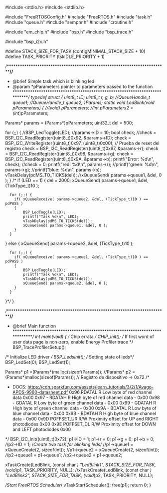 #include <stdio.h>
#include <stdlib.h>

#include "FreeRTOSConfig.h"
#include "FreeRTOS.h"
#include "task.h"
#include "queue.h"
#include "semphr.h"
#include "croutine.h"

#include "em_chip.h"
#include "bsp.h"
#include "bsp_trace.h"

#include "bsp_i2c.h"


#define STACK_SIZE_FOR_TASK    (configMINIMAL_STACK_SIZE + 10)
#define TASK_PRIORITY          (tskIDLE_PRIORITY + 1)

/***************************************************************************//**
 * @brief Simple task which is blinking led
 * @param *pParameters pointer to parameters passed to the function
 ******************************************************************************/
typedef struct {
	uint8_t ID;
	uint8_t r, g, b;
	//QueueHandle_t* queue1;
	//QueueHandle_t* queue2;
}Params;
static void LedBlink(void *pParameters)
{
  //(void) pParameters;
  //int* pParameters2 = (int*)pParameters;

  Params* params = (Params*)pParameters;
  uint32_t del = 500;

  for (;;) {
	//BSP_LedToggle(LED);
	//params->ID = 10;
	bool check;
	//check = BSP_I2C_ReadRegister((uint8_t)0x92, &params->ID);
	check = BSP_I2C_WriteRegister((uint8_t)0x97, (uint8_t)0x00); // Prueba de reset del registro
	check = BSP_I2C_ReadRegister((uint8_t)0x97, &params->r);
	check = BSP_I2C_ReadRegister((uint8_t)0x98, &params->g);
	check = BSP_I2C_ReadRegister((uint8_t)0x9A, &params->b);
	printf("Error: %d\n", check);
	//check = 0;
	printf("red: %d\n", params->r);
	//printf("green: %d\n", params->g);
	//printf("blue: %d\n", params->b);
	vTaskDelay(pdMS_TO_TICKS(del));
	//xQueueSend( params->queue1, &del, 0 );
  }
  /*
  if (LED == 1) {
	  del = 2000;
	  xQueueSend( params->queue1, &del, (TickType_t)10 );

	  for (;;) {
		if( xQueueReceive( params->queue2, &del, (TickType_t)10 ) == pdPASS )
		{
			BSP_LedToggle(LED);
			printf("Task %d\n", LED);
			vTaskDelay(pdMS_TO_TICKS(del));
			xQueueSend( params->queue1, &del, 0 );
		}
	  }
  }
  else {
	  xQueueSend( params->queue2, &del, (TickType_t)10 );

	  for (;;) {
		if( xQueueReceive( params->queue1, &del, (TickType_t)10 ) == pdPASS )
		{
			BSP_LedToggle(LED);
			printf("Task %d\n", LED);
			vTaskDelay(pdMS_TO_TICKS(del));
			xQueueSend( params->queue2, &del, 0 );
		}
	  }
  }*/
}

/***************************************************************************//**
 * @brief  Main function
 ******************************************************************************/
int main(void)
{
  /* Chip errata */
  CHIP_Init();
  /* If first word of user data page is non-zero, enable Energy Profiler trace */
  BSP_TraceProfilerSetup();

  /* Initialize LED driver */
  BSP_LedsInit();
  /* Setting state of leds*/
  BSP_LedSet(0);
  BSP_LedSet(1);

  Params* p1 =(Params*)malloc(sizeof(Params));
  //Params* p2 =(Params*)malloc(sizeof(Params));
  // Registro de dispositivo -> 0x72
  /*
   * DOCS: https://cdn.sparkfun.com/assets/learn_tutorials/3/2/1/Avago-APDS-9960-datasheet.pdf
   	0x96 RDATAL R Low byte of red channel data 0x00
    0x97 - RDATAH R High byte of red channel data - 0x00
	0x98 - GDATAL R Low byte of green channel data - 0x00
	0x99 - GDATAH R High byte of green channel data - 0x00
	0x9A - BDATAL R Low byte of blue channel data - 0x00
	0x9B - BDATAH R High byte of blue channel data - 0x00
	0x9D POFFSET_UR R/W Proximity offset for UP and RIGHT photodiodes 0x00
	0x9E POFFSET_DL R/W Proximity offset for DOWN and LEFT photodiodes 0x00

   */
  BSP_I2C_Init((uint8_t)0x72);
  p1->ID = 1;
  p1->r = 0;
  p1->g = 0;
  p1->b = 0;
  //p2->ID = 1;
  /*Create two task for blinking leds*/
  //p1->queue1 = xQueueCreate(2, sizeof(int));
  //p1->queue2 = xQueueCreate(2, sizeof(int));
  //p2->queue1 = p1->queue1;
  //p2->queue2 = p1->queue2;


  xTaskCreate(LedBlink, (const char *) "LedBlink1", STACK_SIZE_FOR_TASK, (void*)p1, TASK_PRIORITY, NULL);
  //xTaskCreate(LedBlink, (const char *) "LedBlink2", STACK_SIZE_FOR_TASK, (void*)p2, TASK_PRIORITY, NULL);


  /*Start FreeRTOS Scheduler*/
  vTaskStartScheduler();
  free(p1);
  return 0;
}
